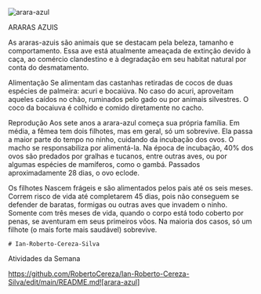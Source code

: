 ![arara-azul](https://user-images.githubusercontent.com/83841067/117556351-3e9efd80-b03e-11eb-903f-3ab7ab45f2c5.jpg)
   
ARARAS AZUIS  
   
   As araras-azuis são animais que se destacam pela beleza, tamanho e comportamento. Essa ave está atualmente ameaçada de extinção devido à caça, ao comércio clandestino e à degradação em seu habitat natural por conta do desmatamento.

   
   Alimentação
Se alimentam das castanhas retiradas de cocos de duas espécies de palmeira: acuri e bocaiúva.
No caso do acuri, aproveitam aqueles caídos no chão, ruminados pelo gado ou por animais silvestres.
O coco da bocaiuva é colhido e comido diretamente no cacho.

   Reprodução
Aos sete anos a arara-azul começa sua própria família.
Em média, a fêmea tem dois filhotes, mas em geral, só um sobrevive.
Ela passa a maior parte do tempo no ninho, cuidando da incubação dos ovos.
O macho se responsabiliza por alimentá-la.
Na época de incubação, 40% dos ovos são predados por gralhas e tucanos, entre outras aves, ou por algumas espécies de mamíferos, como o gambá.
 Passados aproximadamente 28 dias, o ovo eclode.

Os filhotes
Nascem frágeis e são alimentados pelos pais até os seis meses.
Correm risco de vida até completarem 45 dias, pois não conseguem se defender de baratas, formigas ou outras aves que invadem o ninho.
Somente com três meses de vida, quando o corpo está todo coberto por penas, se aventuram em seus primeiros vôos.
Na maioria dos casos, só um filhote (o mais forte mais saudável) sobrevive.
   
   
    # Ian-Roberto-Cereza-Silva
Atividades da Semana

https://github.com/RobertoCereza/Ian-Roberto-Cereza-Silva/edit/main/README.md![arara-azul]

